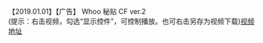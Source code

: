 【2019.01.01】【广告】  Whoo 秘贴 CF ver.2         
(提示：右击视频，勾选“显示控件”，可控制播放。也可右击另存为视频下载)[视频地址](https://video.h5.weibo.cn/1034:4323715698123655/4323715946716998)
